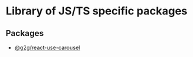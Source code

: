 # Library of JS/TS specific packages

## Packages

- [@g2g/react-use-carousel](./packages/react-use-carousel/README.md)